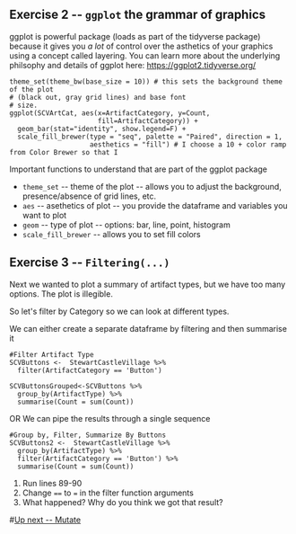 ## Exercise 2 -- `ggplot` the grammar of graphics

ggplot is powerful package (loads as part of the tidyverse package) because it gives you *a lot* of control over the asthetics of your graphics using a concept called layering.
You can learn more about the underlying philsophy and details of ggplot here: https://ggplot2.tidyverse.org/
```
theme_set(theme_bw(base_size = 10)) # this sets the background theme of the plot
# (black out, gray grid lines) and base font 
# size.  
ggplot(SCVArtCat, aes(x=ArtifactCategory, y=Count, 
                      fill=ArtifactCategory)) +   
  geom_bar(stat="identity", show.legend=F) +
  scale_fill_brewer(type = "seq", palette = "Paired", direction = 1,
                    aesthetics = "fill") # I choose a 10 + color ramp from Color Brewer so that I
```

Important functions to understand that are part of the ggplot package
* `theme_set` -- theme of the plot -- allows you to adjust the background, presence/absence of grid lines, etc.
* `aes`  -- asethetics of plot -- you provide the dataframe and variables you want to plot
* `geom` -- type of plot -- options: bar, line, point, histogram
* `scale_fill_brewer` -- allows you to set fill colors

## Exercise 3 -- `Filtering(...)`

Next we wanted to plot a summary of artifact types, but we have too many options.  The plot is illegible.

So let's filter by Category so we can look at different types.

We can either create a separate dataframe by filtering and then summarise it

```
#Filter Artifact Type
SCVButtons <-  StewartCastleVillage %>% 
  filter(ArtifactCategory == 'Button')
  
SCVButtonsGrouped<-SCVButtons %>% 
  group_by(ArtifactType) %>%
  summarise(Count = sum(Count))
```
OR
We can pipe the results through a single sequence
```
#Group by, Filter, Summarize By Buttons
SCVButtons2 <-  StewartCastleVillage %>% 
  group_by(ArtifactType) %>%
  filter(ArtifactCategory == 'Button') %>%
  summarise(Count = sum(Count))

```
1. Run lines 89-90
2. Change `==` to `=` in the filter function arguments
3. What happened?  Why do you think we got that result?

#[Up next -- Mutate](https://github.com/DAACS-Research-Consortium/DAACS-Open-Academy/blob/main/FSS2021/Workshop3/Part_III.md)
